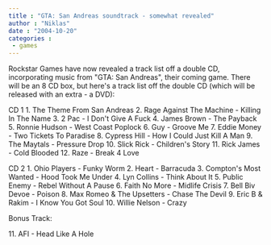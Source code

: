 ```yaml
---
title : "GTA: San Andreas soundtrack - somewhat revealed"
author : "Niklas"
date : "2004-10-20"
categories : 
 - games
---
```


Rockstar Games have now revealed a track list off a double CD, incorporating music from "GTA: San Andreas", their coming game. There will be an 8 CD box, but here's a track list off the double CD (which will be released with an extra - a DVD):

CD 1 1. The Theme From San Andreas 2. Rage Against The Machine - Killing In The Name 3. 2 Pac - I Don't Give A Fuck 4. James Brown - The Payback 5. Ronnie Hudson - West Coast Poplock 6. Guy - Groove Me 7. Eddie Money - Two Tickets To Paradise 8. Cypress Hill - How I Could Just Kill A Man 9. The Maytals - Pressure Drop 10. Slick Rick - Children's Story 11. Rick James - Cold Blooded 12. Raze - Break 4 Love

CD 2 1. Ohio Players - Funky Worm 2. Heart - Barracuda 3. Compton's Most Wanted - Hood Took Me Under 4. Lyn Collins - Think About It 5. Public Enemy - Rebel Without A Pause 6. Faith No More - Midlife Crisis 7. Bell Biv Devoe - Poison 8. Max Romeo & The Upsetters - Chase The Devil 9. Eric B & Rakim - I Know You Got Soul 10. Willie Nelson - Crazy

Bonus Track:

11\. AFI - Head Like A Hole
